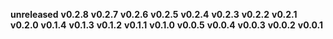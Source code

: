 **unreleased**
**v0.2.8**
**v0.2.7**
**v0.2.6**
**v0.2.5**
**v0.2.4**
**v0.2.3**
**v0.2.2**
**v0.2.1**
**v0.2.0**
**v0.1.4**
**v0.1.3**
**v0.1.2**
**v0.1.1**
**v0.1.0**
**v0.0.5**
**v0.0.4**
**v0.0.3**
**v0.0.2**
**v0.0.1**
